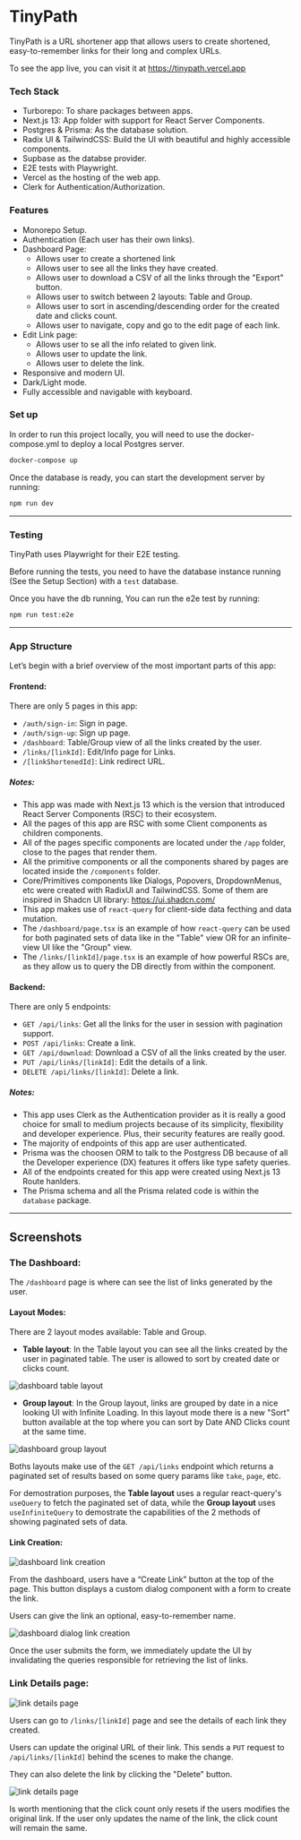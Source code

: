 # TinyPath

TinyPath is a URL shortener app that allows users to create shortened, easy-to-remember links for their long and complex URLs.

To see the app live, you can visit it at https://tinypath.vercel.app

### Tech Stack

- Turborepo: To share packages between apps.
- Next.js 13: App folder with support for React Server Components.
- Postgres & Prisma: As the database solution.
- Radix UI & TailwindCSS: Build the UI with beautiful and highly accessible components.
- Supbase as the databse provider.
- E2E tests with Playwright.
- Vercel as the hosting of the web app.
- Clerk for Authentication/Authorization.

### Features

- Monorepo Setup.
- Authentication (Each user has their own links).
- Dashboard Page:
  - Allows user to create a shortened link
  - Allows user to see all the links they have created.
  - Allows user to download a CSV of all the links through the "Export" button.
  - Allows user to switch between 2 layouts: Table and Group.
  - Allows user to sort in ascending/descending order for the created date and clicks count.
  - Allows user to navigate, copy and go to the edit page of each link.
- Edit Link page:
  - Allows user to se all the info related to given link.
  - Allows user to update the link.
  - Allows user to delete the link.
- Responsive and modern UI.
- Dark/Light mode.
- Fully accessible and navigable with keyboard.

### Set up

In order to run this project locally, you will need to use the docker-compose.yml to deploy
a local Postgres server.

```bash
docker-compose up
```

Once the database is ready, you can start the development server by running:

```bash
npm run dev
```

---

### Testing
TinyPath uses Playwright for their E2E testing.

Before running the tests, you need to have the database instance running (See the Setup Section) with a `test` database.

Once you have the db running, You can run the e2e test by running:

```bash
npm run test:e2e
```
---

### App Structure

Let’s begin with a brief overview of the most important parts of this app:

#### Frontend: 
There are only 5 pages in this app:
 - `/auth/sign-in`: Sign in page.
 - `/auth/sign-up`: Sign up page.
 - `/dashboard`: Table/Group view of all the links created by the user.
 - `/links/[linkId]`: Edit/Info page for Links.
 - `/[linkShortenedId]`: Link redirect URL.

##### Notes:
- This app was made with Next.js 13 which is the version that introduced React Server Components (RSC) to their ecosystem.
- All the pages of this app are RSC with some Client components as children components.
- All of the pages specific components are located under the `/app` folder, close to the pages that render them.
- All the primitive components or all the components shared by pages are located inside the `/components` folder.
- Core/Primitives components like Dialogs, Popovers, DropdownMenus, etc were created with RadixUI and TailwindCSS. Some of them are inspired in Shadcn UI library: https://ui.shadcn.com/
- This app makes use of `react-query` for client-side data fecthing and data mutation.
- The `/dashboard/page.tsx` is an example of how `react-query` can be used for both paginated sets of data like in the "Table" view OR for an infinite-view UI like the "Group" view.
- The `/links/[linkId]/page.tsx` is an example of how powerful RSCs are, as they allow us to query the DB directly from within the component.

#### Backend: 
There are only 5 endpoints:
 - `GET /api/links`: Get all the links for the user in session with pagination support.
 - `POST /api/links`: Create a link.
 - `GET /api/download`: Download a CSV of all the links created by the user.
 - `PUT /api/links/[linkId]`: Edit the details of a link.
 - `DELETE /api/links/[linkId]`: Delete a link.

##### Notes:
- This app uses Clerk as the Authentication provider as it is really a good choice for small to medium projects because of its simplicity, flexibility and developer experience. Plus, their security features are really good.
- The majority of endpoints of this app are user authenticated.
- Prisma was the choosen ORM to talk to the Postgress DB because of all the Developer experience (DX) features it offers like type safety queries.
- All of the endpoints created for this app were created using Next.js 13 Route hanlders.
- The Prisma schema and all the Prisma related code is within the `database` package.

---
## Screenshots

### The Dashboard:

The `/dashboard` page is where can see the list of links generated by the user.

#### Layout Modes:

There are 2 layout modes available: Table and Group.

- **Table layout**: In the Table layout you can see all the links created by the user in paginated table. The user is allowed to sort by created date or clicks count.

![dashboard table layout](assets/dashboard-table-layout.png)

- **Group layout**: In the Group layout, links are grouped by date in a nice looking UI with Infinite Loading.
  In this layout mode there is a new "Sort" button available at the top where you can sort by Date AND Clicks count at the same time.

![dashboard group layout](assets/dashboard-group-layout.png)

Boths layouts make use of the `GET /api/links` endpoint which returns a paginated set of results
based on some query params like `take`, `page`, etc.

For demostration purposes, the **Table layout** uses a regular react-query's `useQuery` to fetch the paginated set of data,
while the **Group layout** uses `useInfiniteQuery` to demostrate the capabilities of the 2 methods of showing paginated sets of data.

#### Link Creation:

![dashboard link creation](assets/dashboard-create-button.png)

From the dashboard, users have a “Create Link” button at the top of the page. This button displays a custom dialog component with a form to create the link.

Users can give the link an optional, easy-to-remember name.

![dashboard dialog link creation](assets/dashboard-create-dialog.png)

Once the user submits the form, we immediately update the UI by invalidating the queries responsible for retrieving the list of links.

### Link Details page:

![link details page](assets/details-page.png)

Users can go to `/links/[linkId]` page and see the details of each link they created.

Users can update the original URL of their link. This sends a `PUT` request to `/api/links/[linkId]` behind the scenes to make the change.

They can also delete the link by clicking the "Delete" button.

![link details page](assets/details-update-button.png)

Is worth mentioning that the click count only resets if the users modifies the original link. If the user only updates the name of the link, the click count will remain the same.

